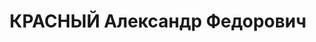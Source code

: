 ---
title: КРАСНЫЙ Александр Федорович
description: "1906 року народження, сел. Амвросіївка Амвросіївського району Донецької\
  \ області, українець, освіта неповна вища, безпартійний. Проживав: сел. Амвросіївка\
  \ Амвросіївського району Сталінської (Донецької) області. Керівник сектора цемзаводу.\
  \ \n  Заарештований 28 липня 1938 року. Засуджений військовою колегією Верховного\
  \ Суду СРСР до розстрілу з конфіскацією майна. Розстріляний 3 грудня 1938 року у\
  \ м. Сталіно (м. Донецьк). \n  Реабілітований у 1956 році."
---